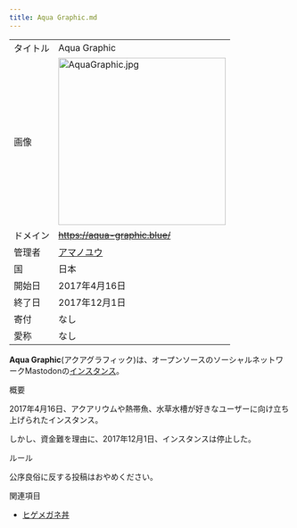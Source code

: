 ```yaml
---
title: Aqua Graphic.md
---
```

<div class="mw-parser-output">

|          |                                                                                                                                                                                                                                                                                                                 |
|----------|-----------------------------------------------------------------------------------------------------------------------------------------------------------------------------------------------------------------------------------------------------------------------------------------------------------------|
| タイトル | Aqua Graphic                                                                                                                                                                                                                                                                                                    |
| 画像     | <a href="/%E3%83%95%E3%82%A1%E3%82%A4%E3%83%AB:AquaGraphic.jpg" class="image"><img src="/images/thumb/3/34/AquaGraphic.jpg/300px-AquaGraphic.jpg" srcset="/images/thumb/3/34/AquaGraphic.jpg/450px-AquaGraphic.jpg 1.5x, /images/3/34/AquaGraphic.jpg 2x" width="300" height="300" alt="AquaGraphic.jpg" /></a> |
| ドメイン | ~~<a href="https://aqua-graphic.blue/" class="external free" rel="nofollow">https://aqua-graphic.blue/</a>~~                                                                                                                                                                                                    |
| 管理者   | <a href="https://aqua-graphic.blue/@amanoyu" class="external text" rel="nofollow">アマノユウ</a>                                                                                                                                                                                                                |
| 国       | 日本                                                                                                                                                                                                                                                                                                            |
| 開始日   | 2017年4月16日                                                                                                                                                                                                                                                                                                   |
| 終了日   | 2017年12月1日                                                                                                                                                                                                                                                                                                   |
| 寄付     | なし                                                                                                                                                                                                                                                                                                            |
| 愛称     | なし                                                                                                                                                                                                                                                                                                            |

**Aqua Graphic**(アクアグラフィック)は、オープンソースのソーシャルネットワークMastodonの[インスタンス](/%E3%82%A4%E3%83%B3%E3%82%B9%E3%82%BF%E3%83%B3%E3%82%B9 "インスタンス")。

概要

2017年4月16日、アクアリウムや熱帯魚、水草水槽が好きなユーザーに向け立ち上げられたインスタンス。

しかし、資金難を理由に、2017年12月1日、インスタンスは停止した。

ルール

公序良俗に反する投稿はおやめください。

関連項目

-   [ヒゲメガネ丼](/%E3%83%92%E3%82%B2%E3%83%A1%E3%82%AC%E3%83%8D%E4%B8%BC "ヒゲメガネ丼")

</div>
